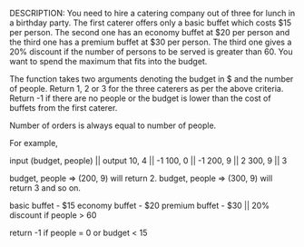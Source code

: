 DESCRIPTION:
You need to hire a catering company out of three for lunch in a birthday party. The first caterer offers only a basic buffet which costs $15 per person. The second one has an economy buffet at $20 per person and the third one has a premium buffet at $30 per person. The third one gives a 20% discount if the number of persons to be served is greater than 60. You want to spend the maximum that fits into the budget.

The function takes two arguments denoting the budget in $ and the number of people. Return 1, 2 or 3 for the three caterers as per the above criteria. Return -1 if there are no people or the budget is lower than the cost of buffets from the first caterer.

Number of orders is always equal to number of people.

For example,

input (budget, people) || output
10, 4 || -1
100, 0 || -1
200, 9 || 2
300, 9 || 3

budget, people => (200, 9) will return 2.
budget, people => (300, 9) will return 3 and so on.

basic buffet - $15
economy buffet - $20
premium buffet - $30 || 20% discount if people > 60

return -1 if people = 0 or budget < 15
